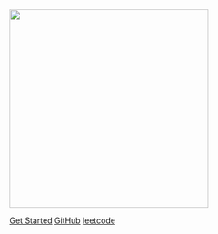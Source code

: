 <img width="350px"  bor src="https://p4.itc.cn/q_70/images03/20230512/32c7ad09b5904bea8506d74f96483000.png">

[Get Started](leetcode/lru.md)
[GitHub](https://github.com/the-stardust)
[leetcode](https://leetcode-cn.com/u/xiao-hao-32/)

